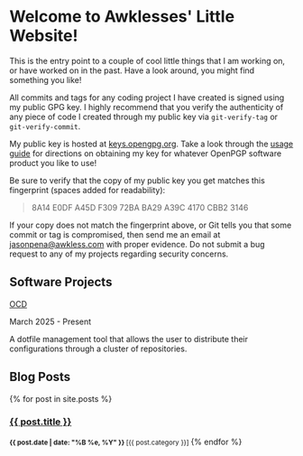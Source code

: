 <!--
SPDX-FileCopyrightText: 2024 Jason Pena <jasonpena@awkless.com>
SPDX-License-Identifier: CC-BY-SA-4.0
-->

# Welcome to Awklesses' Little Website!

This is the entry point to a couple of cool little things that I am working on,
or have worked on in the past. Have a look around, you might find something
you like!

All commits and tags for any coding project I have created is signed using my
public GPG key. I highly recommend that you verify the authenticity of any piece
of code I created through my public key via `git-verify-tag` or
`git-verify-commit`.

My public key is hosted at [keys.opengpg.org][pub-gpg-key]. Take a look through
the [usage guide][usage-guide] for directions on obtaining my key for whatever
OpenPGP software product you like to use!

Be sure to verify that the copy of my public key you get matches this
fingerprint (spaces added for readability):

> 8A14 E0DF A45D F309 72BA  BA29 A39C 4170 CBB2 3146

If your copy does not match the fingerprint above, or Git tells you that some
commit or tag is compromised, then send me an email at <jasonpena@awkless.com>
with proper evidence. Do not submit a bug request to any of my projects
regarding security concerns.

## Software Projects

[OCD][project-ocd]

March 2025 - Present

A dotfile management tool that allows the user to distribute their
configurations through a cluster of repositories.

## Blog Posts

{% for post in site.posts %}
  <h3><a href="{{ post.url }}">{{ post.title }}</a></h3>
  <small>
    <strong>
      {{ post.date | date: "%B %e, %Y" }}
    </strong>
    [{{ post.category }}]
    <a href="http://myname.github.com{{ post.url }}#disqus_thread"></a>
  </small>
{% endfor %}

[pub-gpg-key]: https://keys.openpgp.org/search?q=jasonpena%40awkless.com
[usage-guide]: https://keys.openpgp.org/about/usage
[project-ocd]: https://github.com/awkless/ocd
